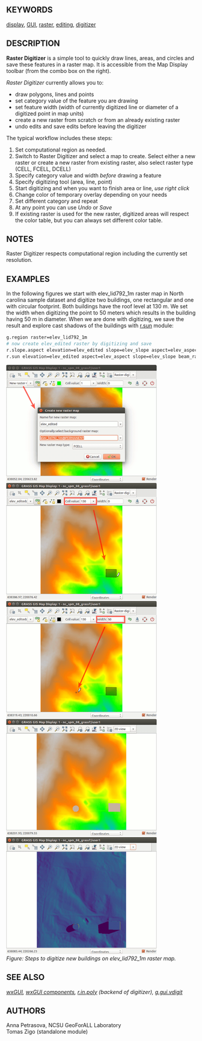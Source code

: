 ## KEYWORDS

[display](display.md), [GUI](topic_GUI.md),
[raster](keywords.md#raster), [editing](keywords.md#editing),
[digitizer](keywords.md#digitizer)

## DESCRIPTION

**Raster Digitizer** is a simple tool to quickly draw lines, areas, and
circles and save these features in a raster map. It is accessible from
the Map Display toolbar (from the combo box on the right).

*Raster Digitizer* currently allows you to:

- draw polygons, lines and points
- set category value of the feature you are drawing
- set feature width (width of currently digitized line or diameter of a
  digitized point in map units)
- create a new raster from scratch or from an already existing raster
- undo edits and save edits before leaving the digitizer

The typical workflow includes these steps:

1.  Set computational region as needed.
2.  Switch to Raster Digitizer and select a map to create. Select either
    a new raster or create a new raster from existing raster, also
    select raster type (CELL, FCELL, DCELL)
3.  Specify category value and width *before* drawing a feature
4.  Specify digitizing tool (area, line, point)
5.  Start digitizing and when you want to finish area or line, *use
    right click*
6.  Change color of temporary overlay depending on your needs
7.  Set different category and repeat
8.  At any point you can use *Undo* or *Save*
9.  If existing raster is used for the new raster, digitized areas will
    respect the color table, but you can always set different color
    table.

## NOTES

Raster Digitizer respects computational region including the currently
set resolution.

## EXAMPLES

In the following figures we start with elev_lid792_1m raster map in
North carolina sample dataset and digitize two buildings, one
rectangular and one with circular footprint. Both buildings have the
roof level at 130 m. We set the width when digitizing the point to 50
meters which results in the building having 50 m in diameter. When we
are done with digitizing, we save the result and explore cast shadows of
the buildings with [r.sun](r.sun.md) module:

```sh
g.region raster=elev_lid792_1m
# now create elev_edited raster by digitizing and save
r.slope.aspect elevation=elev_edited slope=elev_slope aspect=elev_aspect
r.sun elevation=elev_edited aspect=elev_aspect slope=elev_slope beam_rad=beam day=172 time=6
```

[<img src="wxGUI_rdigit_step1.png" width="400" height="310"
alt="Raster digitizer example step 1" />](wxGUI_rdigit_step1.png)
[<img src="wxGUI_rdigit_step2.png" width="400" height="310"
alt="Raster digitizer example step 2" />](wxGUI_rdigit_step2.png)
[<img src="wxGUI_rdigit_step3.png" width="400" height="310"
alt="Raster digitizer example step 3" />](wxGUI_rdigit_step3.png)
[<img src="wxGUI_rdigit_step4.png" width="400" height="310"
alt="Raster digitizer example step 4" />](wxGUI_rdigit_step4.png)
[<img src="wxGUI_rdigit_step5.png" width="400" height="310"
alt="Raster digitizer example step 5" />](wxGUI_rdigit_step5.png)  
*Figure: Steps to digitize new buildings on elev_lid792_1m raster map.*

## SEE ALSO

*[wxGUI](wxGUI.md), [wxGUI components](wxGUI.components.md),
[r.in.poly](r.in.poly.md) (backend of digitizer),
[g.gui.vdigit](g.gui.vdigit.md)*

## AUTHORS

Anna Petrasova, NCSU GeoForALL Laboratory  
Tomas Zigo (standalone module)
